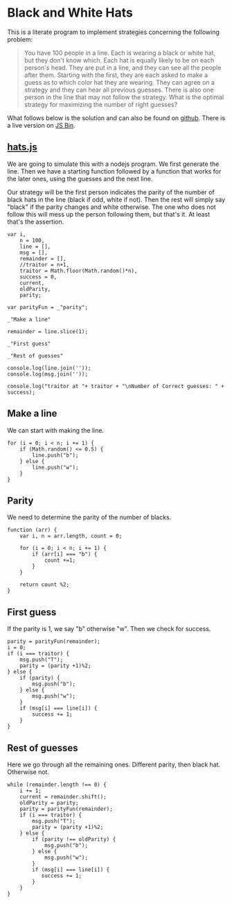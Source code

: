 # Black and White Hats

This is a literate program to implement strategies concerning the following
problem:

>You have 100 people in a line. Each is wearing a black or white hat, but they
>don't know which. Each hat is equally likely to be on each person's head.
>They are put in a line, and they can see all the people after them. Starting
>with the first, they are each asked to make a guess as to which color hat
>they are wearing. They can agree on a strategy and they can hear all previous
>guesses. There is also one person in the line that may not follow the
>strategy. What is the optimal strategy for maximizing the number of right
>guesses?

What follows below is the solution and can also be found on
[github](https://github.com/jostylr/literate-programming/blob/master/examples/blackwhitehats.md).
There is a live version on [JS
Bin](http://jsbin.com/UpeveZe/1/edit?js,console).

## [hats.js](#hats.js "save: | jshint")

We are going to simulate this with a nodejs program. We first generate the
line. Then we have a starting function followed by a function that works for
the later ones, using the guesses and the next line. 

Our strategy will be the first person indicates the parity of the number of
black hats in the line (black if odd, white if not). Then the rest will simply
say "black" if the parity changes and white otherwise. The one who does not
follow this will mess up the person following them, but that's it. At least
that's the assertion. 


    var i, 
        n = 100,
        line = [],
        msg = [],
        remainder = [],
        //traitor = n+1, 
        traitor = Math.floor(Math.random()*n),
        success = 0,
        current, 
        oldParity, 
        parity;
    
    var parityFun = _"parity";

    _"Make a line"

    remainder = line.slice(1);

    _"First guess"

    _"Rest of guesses"

    console.log(line.join(''));
    console.log(msg.join(''));

    console.log("traitor at "+ traitor + "\nNumber of Correct guesses: " + success);

## Make a line

We can start with making the line. 

    for (i = 0; i < n; i += 1) {
        if (Math.random() <= 0.5) {
            line.push("b"); 
        } else {
            line.push("w");
        }
    }

## Parity

We need to determine the parity of the number of blacks. 

    function (arr) {
        var i, n = arr.length, count = 0;

        for (i = 0; i < n; i += 1) {
            if (arr[i] === "b") {
                count +=1;
            }
        }

        return count %2;
    }

## First guess

If the parity is 1, we say "b" otherwise "w". Then we check for success.

    parity = parityFun(remainder);
    i = 0;
    if (i === traitor) {
        msg.push("T"); 
        parity = (parity +1)%2;
    } else {
        if (parity) {
            msg.push("b");
        } else {
            msg.push("w");
        }
        if (msg[i] === line[i]) {
            success += 1;
        }
    }


## Rest of guesses

Here we go through all the remaining ones. Different parity, then black hat.
Otherwise not. 


    while (remainder.length !== 0) {
        i += 1;
        current = remainder.shift();
        oldParity = parity; 
        parity = parityFun(remainder);
        if (i === traitor) {
            msg.push("T"); 
            parity = (parity +1)%2;
        } else {
            if (parity !== oldParity) {
                msg.push("b");
            } else {
                msg.push("w");
            }
            if (msg[i] === line[i]) {
               success += 1;
            }
        }
    }





